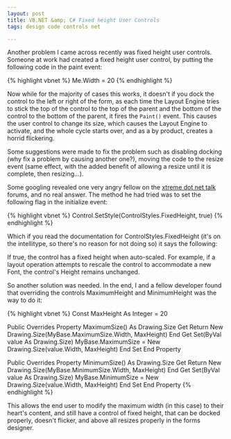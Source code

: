```yaml
---
layout: post
title: VB.NET &amp; C# Fixed height User Controls
tags: design code controls net

---
```


Another problem I came across recently was fixed height user controls.  Someone at work had created a fixed height user control, by putting the following code in the paint event:

{% highlight vbnet %}
Me.Width = 20
{% endhighlight %}

Now while for the majority of cases this works, it doesn't if you dock the control to the left or right of the form, as each time the Layout Engine tries to stick the top of the control to the top of the parent and the bottom of the control to the bottom of the parent, it fires the `Paint()` event.  This causes the user control to change its size, which causes the Layout Engine to activate, and the whole cycle starts over, and as a by product, creates a horrid flickering.

Some suggestions were made to fix the problem such as disabling docking (why fix a problem by causing another one?), moving the code to the resize event (same effect, with the added benefit of allowing a resize until it is complete, then resizing...).

Some googling revealed one very angry fellow on the [xtreme dot net talk][xtreme-dot-net] forums, and no real answer.  The method he had tried was to set the following flag in the initialize event:

{% highlight vbnet %}
Control.SetStyle(ControlStyles.FixedHeight, true)
{% endhighlight %}

Which if you read the documentation for ControlStyles.FixedHeight (it's on the intellitype, so there's no reason for not doing so) it says the following:

If true, the control has a fixed height when auto-scaled. For example, if a layout operation attempts to rescale the control to accommodate a new Font, the control's Height remains unchanged.

So another solution was needed.  In the end, I and a fellow developer found that overriding the controls MaximumHeight and MinimumHeight was the way to do it:

{% highlight vbnet %}
Const MaxHeight As Integer = 20

Public Overrides Property MaximumSize() As Drawing.Size
	Get
		Return New Drawing.Size(MyBase.MaximumSize.Width, MaxHeight)
	End Get
	Set(ByVal value As Drawing.Size)
		MyBase.MaximumSize = New Drawing.Size(value.Width, MaxHeight)
	End Set
End Property

Public Overrides Property MinimumSize() As Drawing.Size
	Get
		Return New Drawing.Size(MyBase.MinimumSize.Width, MaxHeight)
	End Get
	Set(ByVal value As Drawing.Size)
		MyBase.MinimumSize = New Drawing.Size(value.Width, MaxHeight)
	End Set
End Property
{% endhighlight %}

This allows the end user to modify the maximum width (in this case) to their heart's content, and still have a control of fixed height, that can be docked properly, doesn't flicker, and above all resizes properly in the forms designer.

[xtreme-dot-net]: http://www.xtremedotnettalk.com/showthread.php?t=94118
